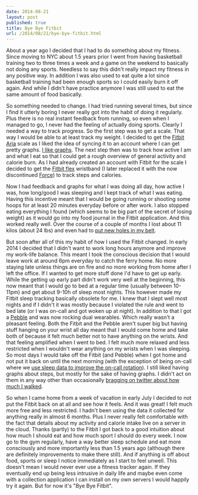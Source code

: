 ```yaml
---
date: 2014-08-21
layout: post
published: true
title: Bye Bye Fitbit
url: /2014/08/21/bye-bye-fitbit.html
---
```


About a year ago I decided that I had to do something about my fitness. Since
moving to NYC about 1.5 years prior I went from having basketball training two
to three times a week and a game on the weekend to basically not doing any
sports. Needless to say this didn't really impact my fitness in any positive
way. In addition I was also used to eat quite a lot since basketball training
had been enough sports so I could easily burn it off again. And while I didn't
have practice anymore I was still used to eat the same amount of food
basically.

So something needed to change. I had tried running several times, but since I
find it utterly boring I never really got into the habit of doing it
regularly. Plus there is no real instant feedback from running, so even when I
managed to go, I never had the feeling of actually doing sports. Clearly I
needed a way to track progress. So the first step was to get a scale. That way
I would be able to at least track my weight. I decided to get the [Fitbit
Aria][aria] scale as I liked the idea of syncing it to an account where I can
get pretty graphs. [I like graphs][graphit]. The next step then was to track
how active I am and what I eat so that I could get a rough overview of general
activity and calorie burn. As I had already created an account with Fitbit
for the scale I decided to get the [Fitbit flex][flex] wristband (I later
replaced it with the now discontinued [Force][force]) to track steps and
calories.

Now I had feedback and graphs for what I was doing all day, how active I was,
how long/good I was sleeping and I kept track of what I was eating. Having
this incentive meant that I would be going running or shooting some hoops for
at least 20 minutes everyday before or after work. I also stopped eating
everything I found (which seems to be big part of the secret of losing weight)
as it would go into my food journal in the Fitbit application. And this worked
really well. Over the course of a couple of months I lost about 11 kilos
(about 24 lbs) and even had to [put new holes in my belt][belttweet].

But soon after all of this my habit of how I used the Fitbit changed. In early
2014 I decided that I didn't want to work long hours anymore and improve my
work-life balance. This meant I took the conscious decision that I would leave
work at around 6pm everyday to catch the ferry home. No more staying late
unless things are on fire and no more working from home after I left the
office. If I wanted to get more stuff done I'd have to get up early. While the
getting up early part didn't work very well at the beginning, this now meant
that I would go to bed at a regular time (usually between 10-11pm) and get
about 9-10h of sleep most nights. This however made my Fitbit sleep tracking
basically obsolete for me. I knew that I slept well most nights and if I
didn't it was mostly because I violated the rule and went to bed late (or I
was on-call and got woken up at night). In addition to that I got a
[Pebble][pebble] and was now rocking dual wearables. Which really wasn't a
pleasant feeling. Both the Fitbit and the Pebble aren't super big but having
stuff hanging on your wrist all day meant that I would come home and take both
of because it felt much better not to have anything on the wrists. And that
feeling amplified when I went to bed. I felt much more relaxed and less
restricted when I wouldn't wear anything on my wrists when I was sleeping. So
most days I would take off the Fitbit (and Pebble) when I got home and not put
it back on until the next morning (with the exception of being on-call where
we [use sleep data to improve the on-call rotation][opsweekly]). I still liked
having graphs about steps, but mostly for the sake of having graphs. I didn't
act on them in any way other than occasionally [bragging on twitter about how much I
walked][bragtweet].

So when I came home from a week of vacation in early July I decided to not put
the Fitbit back on at all and see how it feels. And it was great! I felt much
more free and less restricted. I hadn't been using the data it collected for
anything really in almost 6 months. Plus I never really felt comfortable with
the fact that details about my activity and calorie intake live on a server in
the cloud. Thanks (partly) to the Fitbit I got back to a good intuition about
how much I should eat and how much sport I should do every week. I now go to
the gym regularly, have a way better sleep schedule and eat more consciously
and more importantly less than 1.5 years ago (although there are definitely
improvements to make there still). And if anything is off about food, sports
or sleep I notice immediately as I start to feel unwell. This doesn't mean I
would never ever use a fitness tracker again. If they eventually end up being
less intrusive in daily life and maybe even come with a collection application
I can install on my own servers I would happily try it again. But for now it's
"Bye Bye Fitbit".


[aria]: http://www.fitbit.com/aria
[flex]: http://www.fitbit.com/flex
[force]: http://www.fitbit.com/force
[bragtweet]: https://twitter.com/mrtazz/statuses/483125970245660674
[graphit]: http://shouldigraphit.com
[belttweet]: https://twitter.com/mrtazz/statuses/399937629078441984
[opsweekly]: http://codeascraft.com/2014/06/19/opsweekly-measuring-on-call-experience-with-alert-classification/
[pebble]: https://getpebble.com
